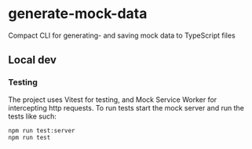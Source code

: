 # generate-mock-data

Compact CLI for generating- and saving mock data to TypeScript files

## Local dev

### Testing

The project uses Vitest for testing, and Mock Service Worker for intercepting http requests. To run tests start the mock server and run the tests like such:

```console
npm run test:server
npm run test
```
